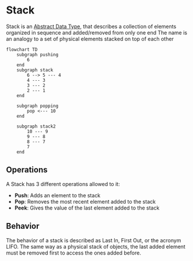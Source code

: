 # Stack
Stack is an [Abstract Data Type](./CS50x_Abstract-Data-Type.md), that describes a collection of elements organized in sequence and added/removed from only one end
The name is an analogy to a set of physical elements stacked on top of each other

```mermaid
flowchart TD
    subgraph pushing
        6 
    end
    subgraph stack
        6 --> 5 --- 4
        4 --- 3
        3 --- 2
        2 --- 1
    end

    subgraph popping
        pop <--- 10
    end

    subgraph stack2
        10 --- 9
        9 --- 8  
        8 --- 7  
        7 
    end

```

## Operations
A Stack has 3 different operations allowed to it: 
- **Push**: Adds an element to the stack
- **Pop**: Removes the most recent element added to the stack
- **Peek**: Gives the value of the last element added to the stack


## Behavior
The behavior of a stack is described as Last In, First Out, or the acronym LIFO. The same way as a physical stack of objects, the last added element must be removed first to access the ones added before.

